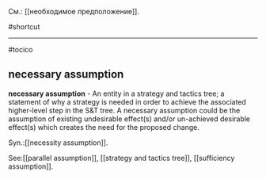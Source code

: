 См.: [[необходимое предположение]].

#shortcut




<hr/>

#tocico

## necessary assumption

<b>necessary assumption</b> - An entity in a strategy and tactics tree; a statement of why a strategy is needed in order to achieve the associated higher-level step in the S&amp;T tree.  A necessary assumption could be the assumption of existing undesirable effect(s) and/or un-achieved desirable effect(s) which creates the need for the proposed change. 


Syn.:[[necessity assumption]].



See:[[parallel assumption]], [[strategy and tactics tree]], [[sufficiency assumption]].
